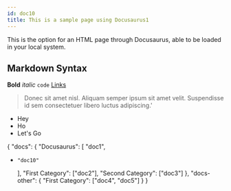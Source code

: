 ```yaml
---
id: doc10
title: This is a sample page using Docusaurus1
---
```


This is the option for an HTML page through Docusaurus, able to be loaded in your local system.

## Markdown Syntax

**Bold** _italic_ `code` [Links](#url)

> Donec sit amet nisl. Aliquam semper ipsum sit amet velit. Suspendisse
> id sem consectetuer libero luctus adipiscing.'

* Hey
* Ho
* Let's Go
                                 
{
  "docs": {
    "Docusaurus": [
      "doc1",
+     "doc10"
    ],
    "First Category": ["doc2"],
    "Second Category": ["doc3"]
  },
  "docs-other": {
    "First Category": ["doc4", "doc5"]
  }
}
                                
